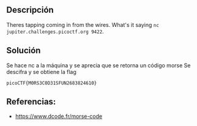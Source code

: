 ## Descripción
Theres tapping coming in from the wires. What's it saying `nc jupiter.challenges.picoctf.org 9422`.

## Solución
Se hace nc a la máquina y se aprecia que se retorna un código morse
Se descifra y se obtiene la flag

```
picoCTF{M0RS3C0D31SFUN2683824610}
```

## Referencias:
* https://www.dcode.fr/morse-code